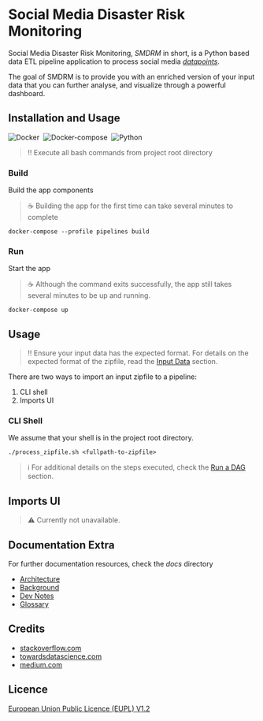 # Social Media Disaster Risk Monitoring

Social Media Disaster Risk Monitoring, *SMDRM* in short, is a Python based data ETL
pipeline application to process social media [_datapoints_](docs/glossary.md#datapoint).

The goal of SMDRM is to provide you with an enriched version of your input data
that you can further analyse, and visualize through a powerful dashboard.

## Installation and Usage

![Docker](https://img.shields.io/badge/Docker-20.10.9-information)&nbsp;&nbsp;![Docker-compose](https://img.shields.io/static/v1?label=Docker%20Compose&message=1.29.1&color=information)&nbsp;&nbsp;![Python](https://img.shields.io/static/v1?label=Python&message=>3.7%20<3.9&color=information)

> :bangbang: Execute all bash commands from project root directory

### Build

Build the app components

> :coffee: Building the app for the first time can take several minutes to complete

```shell
docker-compose --profile pipelines build
```

### Run

Start the app

> :coffee: Although the command exits successfully,
> the app still takes several minutes to be up and running.

```shell
docker-compose up
```

## Usage

> :bangbang: Ensure your input data has the expected format.
> For details on the expected format of the zipfile,
> read the [Input Data](docs/architecture.md#input-data) section.

There are two ways to import an input zipfile to a pipeline:
1. CLI shell
2. Imports UI

### CLI Shell

We assume that your shell is in the project root directory.

```shell
./process_zipfile.sh <fullpath-to-zipfile>
```

> :information_source: For additional details on the steps executed,
> check the [Run a DAG](airflow/README.md#run-a-dag) section.

## Imports UI

> :warning: Currently not unavailable.

## Documentation Extra

For further documentation resources, check the _docs_ directory
* [Architecture](docs/architecture.md)
* [Background](docs/background.md)
* [Dev Notes](docs/architecture.md)
* [Glossary](docs/architecture.md)

## Credits

* [stackoverflow.com](http://stackoverflow.com)
* [towardsdatascience.com](https://towardsdatascience.com)
* [medium.com](https://medium.com)

## Licence

[European Union Public Licence (EUPL) V1.2](LICENCE)

